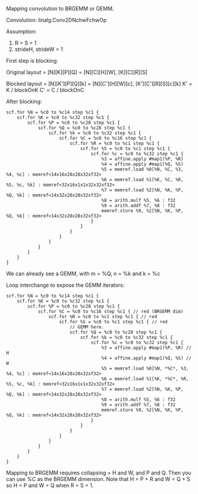 Mapping convolution to BRGEMM or GEMM.

Convolution: linalg.Conv2DNchwFchwOp

Assumption:
1. R = S = 1
2. strideH, strideW = 1

First step is blocking:

Original layout = [N][K][P][Q] = [N][C][H][W], [K][C][R][S]

Blocked layout =  [N][K'][P][Q][k] = [N][C'][H][W][c], [K'][C'][R][S][c][k]
K' = K / blockOnK
C' = C / blockOnC


After blocking: 

```
scf.for %N = %c0 to %c14 step %c1 {
    scf.for %K = %c0 to %c32 step %c1 {
        scf.for %P = %c0 to %c28 step %c1 {
            scf.for %Q = %c0 to %c28 step %c1 {
                scf.for %k = %c0 to %c32 step %c1 {
                    scf.for %C = %c0 to %c16 step %c1 {
                        scf.for %R = %c0 to %c1 step %c1 {
                            scf.for %S = %c0 to %c1 step %c1 {
                                scf.for %c = %c0 to %c32 step %c1 {
                                    %3 = affine.apply #map1(%P, %R)
                                    %4 = affine.apply #map1(%Q, %S)
                                    %5 = memref.load %0[%N, %C, %3, %4, %c] : memref<14x16x28x28x32xf32>
                                    %6 = memref.load %1[%K, %C, %R, %S, %c, %k] : memref<32x16x1x1x32x32xf32>
                                    %7 = memref.load %2[%N, %K, %P, %Q, %k] : memref<14x32x28x28x32xf32>
                                    %8 = arith.mulf %5, %6 : f32
                                    %9 = arith.addf %7, %8 : f32
                                    memref.store %9, %2[%N, %K, %P, %Q, %k] : memref<14x32x28x28x32xf32>
                                }       
                            }
                        }
                    }
                }
            }
        }
    }
}
```

We can already see a GEMM, with m = %Q, n = %k and k = %c

Loop interchange to expose the GEMM iterators:

```
scf.for %N = %c0 to %c14 step %c1 {
    scf.for %K = %c0 to %c32 step %c1 {
        scf.for %P = %c0 to %c28 step %c1 {
            scf.for %C = %c0 to %c16 step %c1 { // red (BRGEMM dim)
                scf.for %R = %c0 to %c1 step %c1 { // red
                    scf.for %S = %c0 to %c1 step %c1 { // red
                        // GEMM here.
                        scf.for %Q = %c0 to %c28 step %c1 {
                            scf.for %k = %c0 to %c32 step %c1 {
                                scf.for %c = %c0 to %c32 step %c1 {
                                    %3 = affine.apply #map1(%P, %R) // H
                                    %4 = affine.apply #map1(%Q, %S) // W
                                    %5 = memref.load %0[%N, *%C*, %3, %4, %c] : memref<14x16x28x28x32xf32>
                                    %6 = memref.load %1[%K, *%C*, %R, %S, %c, %k] : memref<32x16x1x1x32x32xf32>
                                    %7 = memref.load %2[%N, %K, %P, %Q, %k] : memref<14x32x28x28x32xf32>
                                    %8 = arith.mulf %5, %6 : f32
                                    %9 = arith.addf %7, %8 : f32
                                    memref.store %9, %2[%N, %K, %P, %Q, %k] : memref<14x32x28x28x32xf32>
                                }
                            }
                        }
                    }
                }
            }
        }
    }
}

```

Mapping to BRGEMM requires collapsing = H and W, and P and Q. Then you can use *%C* as
the BRGEMM dimension. Note that H = P + R and W = Q + S so H = P and W = Q when R =
S = 1.

